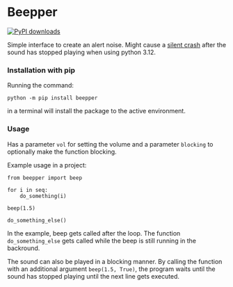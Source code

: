 # Beepper

[![PyPI downloads](https://img.shields.io/pypi/dm/beepper.svg)](https://pypi.org/project/beepper/)

Simple interface to create an alert noise. Might cause a [silent crash](https://github.com/hamiltron/py-simple-audio/issues/72) after the sound has stopped playing when using python 3.12.

### Installation with pip

Running the command:

    python -m pip install beepper

in a terminal will install the package to the active environment.

### Usage

Has a parameter `vol` for setting the volume and a parameter `blocking` to optionally make the function blocking.

Example usage in a project:

    from beepper import beep

    for i in seq:
        do_something(i)

    beep(1.5)

    do_something_else()

In the example, beep gets called after the loop. The function `do_something_else` gets called while the beep is still running in the backround.

The sound can also be played in a blocking manner. By calling the function with an additional argument `beep(1.5, True)`, the program waits until the sound has stopped playing until the next line gets executed.
